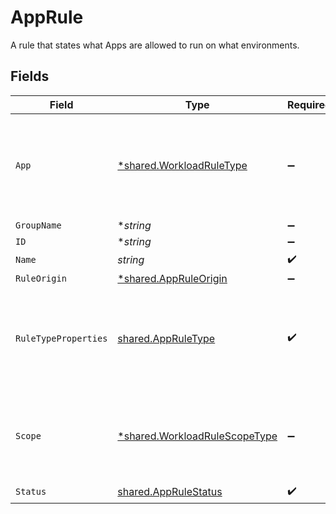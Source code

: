 # AppRule

A rule that states what Apps are allowed to run on what environments.


## Fields

| Field                                                                            | Type                                                                             | Required                                                                         | Description                                                                      |
| -------------------------------------------------------------------------------- | -------------------------------------------------------------------------------- | -------------------------------------------------------------------------------- | -------------------------------------------------------------------------------- |
| `App`                                                                            | [*shared.WorkloadRuleType](../../models/shared/workloadruletype.md)              | :heavy_minus_sign:                                                               | identify the workload type. Only one of the below should be not null, and  used. |
| `GroupName`                                                                      | **string*                                                                        | :heavy_minus_sign:                                                               | N/A                                                                              |
| `ID`                                                                             | **string*                                                                        | :heavy_minus_sign:                                                               | N/A                                                                              |
| `Name`                                                                           | *string*                                                                         | :heavy_check_mark:                                                               | N/A                                                                              |
| `RuleOrigin`                                                                     | [*shared.AppRuleOrigin](../../models/shared/appruleorigin.md)                    | :heavy_minus_sign:                                                               | N/A                                                                              |
| `RuleTypeProperties`                                                             | [shared.AppRuleType](../../models/shared/appruletype.md)                         | :heavy_check_mark:                                                               | identify the app rule type. Only one of the below should be not null, and  used. |
| `Scope`                                                                          | [*shared.WorkloadRuleScopeType](../../models/shared/workloadrulescopetype.md)    | :heavy_minus_sign:                                                               | identify the scope type. Only one of the below should be not null, and  used.    |
| `Status`                                                                         | [shared.AppRuleStatus](../../models/shared/apprulestatus.md)                     | :heavy_check_mark:                                                               | N/A                                                                              |